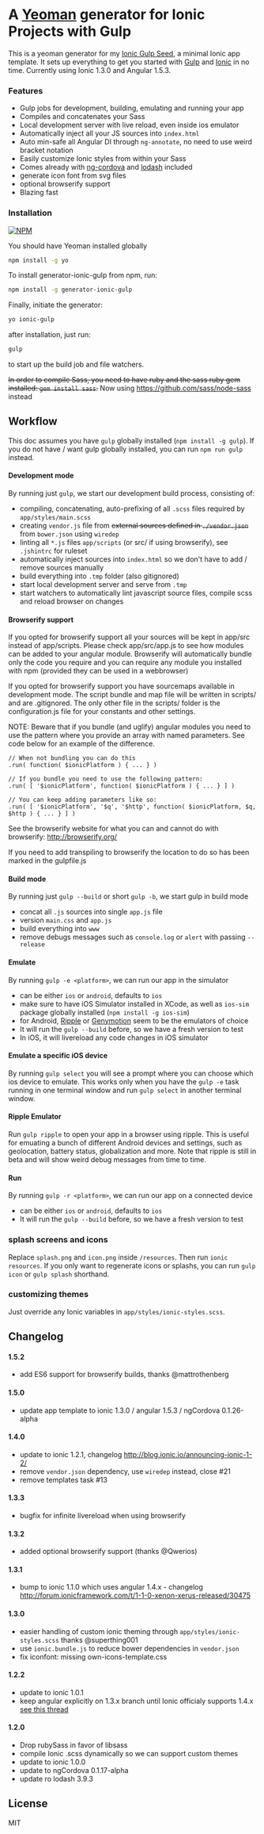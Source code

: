 # A [Yeoman](http://yeoman.io) generator for Ionic Projects with Gulp

This is a yeoman generator for my [Ionic Gulp Seed](https://github.com/tmaximini/ionic-gulp-seed), a minimal Ionic app template. It sets up everything to get you started with [Gulp](http://gulpjs.com/) and [Ionic](http://ionicframework.com/) in no time.
Currently using Ionic 1.3.0 and Angular 1.5.3.


### Features

* Gulp jobs for development, building, emulating and running your app
* Compiles and concatenates your Sass
* Local development server with live reload, even inside ios emulator
* Automatically inject all your JS sources into `index.html`
* Auto min-safe all Angular DI through `ng-annotate`, no need to use weird bracket notation
* Easily customize Ionic styles from within your Sass
* Comes already with [ng-cordova](http://ngcordova.com/) and [lodash](https://lodash.com) included
* generate icon font from svg files
* optional browserify support
* Blazing fast


### Installation

[![NPM](https://nodei.co/npm/generator-ionic-gulp.png?downloads=true)](https://nodei.co/npm/generator-ionic-gulp/)

You should have Yeoman installed globally

```bash
npm install -g yo
```

To install generator-ionic-gulp from npm, run:

```bash
npm install -g generator-ionic-gulp
```

Finally, initiate the generator:

```bash
yo ionic-gulp
```

after installation, just run:
```bash
gulp
```
to start up the build job and file watchers.

~~In order to compile Sass, you need to have ruby and the sass ruby gem installed: `gem install sass`.~~
Now using https://github.com/sass/node-sass instead

## Workflow

This doc assumes you have `gulp` globally installed (`npm install -g gulp`).
If you do not have / want gulp globally installed, you can run `npm run gulp` instead.

#### Development mode

By running just `gulp`, we start our development build process, consisting of:

- compiling, concatenating, auto-prefixing of all `.scss` files required by `app/styles/main.scss`
- creating `vendor.js` file from ~~external sources defined in `./vendor.json`~~ from `bower.json` using `wiredep`
- linting all `*.js` files `app/scripts` (or src/ if using browserify), see `.jshintrc` for ruleset
- automatically inject sources into `index.html` so we don't have to add / remove sources manually
- build everything into `.tmp` folder (also gitignored)
- start local development server and serve from `.tmp`
- start watchers to automatically lint javascript source files, compile scss and reload browser on changes

#### Browserify support

If you opted for browserify support all your sources will be kept in app/src instead of app/scripts.
Please check app/src/app.js to see how modules can be added to your angular module.
Browserify will automatically bundle only the code you require and you can require any module you installed with npm (provided they can be used in a webbrowser)

If you opted for browserify support you have sourcemaps available in development mode.
The script bundle and map file will be written in scripts/ and are .gitignored.
The only other file in the scripts/ folder is the configuration.js file for your constants and other settings.

NOTE: Beware that if you bundle (and uglify) angular modules you need to use the pattern where you provide an array with named parameters. See code below for an example of the difference.
```
// When not bundling you can do this
.run( function( $ionicPlatform ) { ... } )

// If you bundle you need to use the following pattern:
.run( [ '$ionicPlatform', function( $ionicPlatform ) { ... } ] )

// You can keep adding parameters like so:
.run( [ '$ionicPlatform', '$q', '$http', function( $ionicPlatform, $q, $http ) { ... } ] )
```

See the browserify website for what you can and cannot do with browserify:
http://browserify.org/

If you need to add transpiling to browserify the location to do so has been marked in the gulpfile.js

#### Build mode

By running just `gulp --build` or short `gulp -b`, we start gulp in build mode

- concat all `.js` sources into single `app.js` file
- version `main.css` and `app.js`
- build everything into `www`
- remove debugs messages such as `console.log` or `alert` with passing `--release`


#### Emulate

By running `gulp -e <platform>`, we can run our app in the simulator

- <platform> can be either `ios` or `android`, defaults to `ios`
- make sure to have iOS Simulator installed in XCode, as well as `ios-sim` package globally installed (`npm install -g ios-sim`)
- for Android, [Ripple](http://ripple.incubator.apache.org/) or [Genymotion](https://www.genymotion.com/) seem to be the emulators of choice
- It will run the `gulp --build` before, so we have a fresh version to test
- In iOS, it will livereload any code changes in iOS simulator

#### Emulate a specific iOS device

By running `gulp select` you will see a prompt where you can choose which ios device to emulate. This works only when you have the `gulp -e` task running in one terminal window and run `gulp select` in another terminal window.


#### Ripple Emulator

Run `gulp ripple` to open your app in a browser using ripple. This is useful for emuating a bunch of different Android devices and settings, such as geolocation, battery status, globalization and more. Note that ripple is still in beta and will show weird debug messages from time to time.


#### Run

By running `gulp -r <platform>`, we can run our app on a connected device

- <platform> can be either `ios` or `android`, defaults to `ios`
- It will run the `gulp --build` before, so we have a fresh version to test

### splash screens and icons

Replace `splash.png` and `icon.png` inside `/resources`. Then run `ionic resources`. If you only want to regenerate icons or splashs, you can run `gulp icon` or `gulp splash` shorthand.

### customizing themes

Just override any Ionic variables in `app/styles/ionic-styles.scss`.


## Changelog

#### 1.5.2
- add ES6 support for browserify builds, thanks @mattrothenberg

#### 1.5.0
- update app template to ionic 1.3.0 / angular 1.5.3 / ngCordova 0.1.26-alpha

#### 1.4.0
- update to ionic 1.2.1, changelog http://blog.ionic.io/announcing-ionic-1-2/
- remove `vendor.json` dependency, use `wiredep` instead, close #21
- remove templates task #13

#### 1.3.3
- bugfix for infinite livereload when using browserify

#### 1.3.2
- added optional browserify support (thanks @Qwerios)

#### 1.3.1
- bump to ionic 1.1.0 which uses angular 1.4.x - changelog http://forum.ionicframework.com/t/1-1-0-xenon-xerus-released/30475

#### 1.3.0
- easier handling of custom ionic theming through `app/styles/ionic-styles.scss` thanks @superthing001
- use `ionic.bundle.js` to reduce bower dependencies in `vendor.json`
- fix iconfont: missing own-icons-template.css

#### 1.2.2
- update to ionic 1.0.1
- keep angular explicitly on 1.3.x branch until Ionic officialy supports 1.4.x [see this thread](http://forum.ionicframework.com/t/angular-1-4-and-ionic/21458/12)


#### 1.2.0
- Drop rubySass in favor of libsass
- compile Ionic .scss dynamically so we can support custom themes
- update to ionic 1.0.0
- update to ngCordova 0.1.17-alpha
- update ro lodash 3.9.3

## License

MIT
